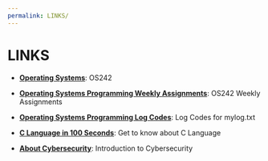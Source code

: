 ```yaml
---
permalink: LINKS/
---
```


# LINKS 
* [**Operating Systems**](https://os.vlsm.org/): OS242
* [**Operating Systems Programming Weekly Assignments**](https://demos.vlsm.org/): OS242 Weekly Assignments
* [**Operating Systems Programming Log Codes**](https://doit.vlsm.org/ETC/logCodes.txt): Log Codes for mylog.txt

* [**C Language in 100 Seconds**](https://youtu.be/U3aXWizDbQ4?si=qv37haj-wZdVI1Yl): Get to know about C Language
* [**About Cybersecurity**](https://youtu.be/bPVaOlJ6ln0?si=ZuNFhbceDdKcbpi5): Introduction to Cybersecurity
